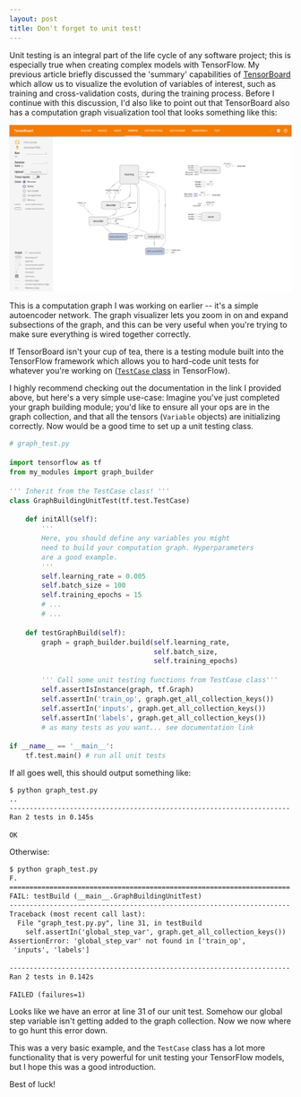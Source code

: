 ```yaml
---
layout: post
title: Don't forget to unit test!
---
```

Unit testing is an integral part of the life cycle of any software project; this is especially true when creating complex models with TensorFlow. My previous article briefly discussed the 'summary' capabilities of [TensorBoard](https://www.tensorflow.org/get_started/summaries_and_tensorboard?lipi=urn%3Ali%3Apage%3Ad_flagship3_pulse_read%3BhDaHDgrsRBOU7QwE13JCOA%3D%3D) which allow us to visualize the evolution of variables of interest, such as training and cross-validation costs, during the training process. Before I continue with this discussion, I'd also like to point out that TensorBoard also has a computation graph visualization tool that looks something like this:

![autoencoder](/images/autoencoder.png)

This is a computation graph I was working on earlier -- it's a simple autoencoder network. The graph visualizer lets you zoom in on and expand subsections of the graph, and this can be very useful when you're trying to make sure everything is wired together correctly.

If TensorBoard isn't your cup of tea, there is a testing module built into the TensorFlow framework which allows you to hard-code unit tests for whatever you're working on ([`TestCase` class](https://www.tensorflow.org/api_docs/python/tf/test/TestCase?lipi=urn%3Ali%3Apage%3Ad_flagship3_pulse_read%3BhDaHDgrsRBOU7QwE13JCOA%3D%3D) in TensorFlow).

I highly recommend checking out the documentation in the link I provided above, but here's a very simple use-case: Imagine you've just completed your graph building module; you'd like to ensure all your ops are in the graph collection, and that all the tensors (`Variable` objects) are initializing correctly. Now would be a good time to set up a unit testing class.

```python
# graph_test.py

import tensorflow as tf
from my_modules import graph_builder

''' Inherit from the TestCase class! '''
class GraphBuildingUnitTest(tf.test.TestCase)

    def initAll(self):
        '''
        Here, you should define any variables you might﻿
        need to build your computation graph. Hyperparameters
        are a good example.﻿﻿
        '''
        self.learning_rate = 0.005
        self.batch_size = 100
        self.training_epochs = 15﻿﻿﻿﻿﻿﻿
        # ...
        # ...

    def testGraphBuild(self):
        graph = graph_builder.build(self.learning_rate,
                                    self.batch_size,
                                    self.training_epochs)

        ''' Call some unit testing functions from TestCase class'''
        self.assertIsInstance(graph, tf.Graph)
        self.assertIn('train_op', graph.get_all_collection_keys())
        self.assertIn('inputs', graph.get_all_collection_keys())﻿
        self.assertIn('labels', graph.get_all_collection_keys())
        # as many tests as you want... see documentation link

if __name__ == '__main__':
    tf.test.main() # run all unit tests﻿
```

If all goes well, this should output something like:

```
$ python graph_test.py
..
----------------------------------------------------------------------
Ran 2 tests in 0.145s

OK
```

Otherwise:

```
$ python graph_test.py
F.
======================================================================
FAIL: testBuild (__main__.GraphBuildingUnitTest)
----------------------------------------------------------------------
Traceback (most recent call last):
  File "graph_test.py.py", line 31, in testBuild
    self.assertIn('global_step_var', graph.get_all_collection_keys())
AssertionError: 'global_step_var' not found in ['train_op',
 'inputs', 'labels']

----------------------------------------------------------------------
Ran 2 tests in 0.142s

FAILED (failures=1)
```

Looks like we have an error at line 31 of our unit test. Somehow our global step variable isn't getting added to the graph collection. Now we now where to go hunt this error down.

This was a very basic example, and the `TestCase` class has a lot more functionality that is very powerful for unit testing your TensorFlow models, but I hope this was a good introduction.

Best of luck!

